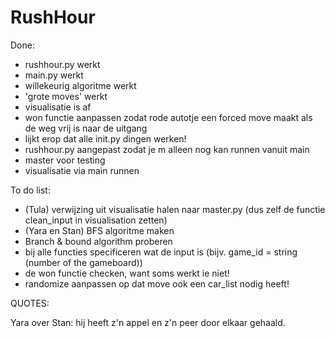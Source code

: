 # RushHour

Done:
+ rushhour.py werkt
+ main.py werkt
+ willekeurig algoritme werkt
+ 'grote moves' werkt
+ visualisatie is af
+ won functie aanpassen zodat rode autotje een forced move maakt als de weg vrij is naar de uitgang
+ lijkt erop dat alle init.py dingen werken!
+ rushhour.py aangepast zodat je m alleen nog kan runnen vanuit main
+ master voor testing
+ visualisatie via main runnen

To do list:
- (Tula) verwijzing uit visualisatie halen naar master.py (dus zelf de functie clean_input in visualisation zetten)
- (Yara en Stan) BFS algoritme maken
- Branch & bound algorithm proberen
- bij alle functies specificeren wat de input is (bijv. game_id = string (number of the gameboard))
- de won functie checken, want soms werkt ie niet!
- randomize aanpassen op dat move ook een car_list nodig heeft! 

QUOTES:

Yara over Stan: hij heeft z'n appel en z'n peer door elkaar gehaald.
